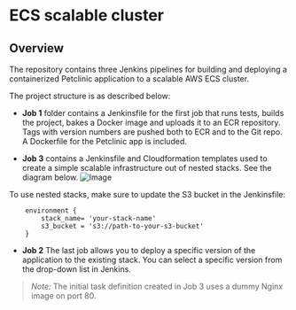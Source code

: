 # ECS scalable cluster

## Overview

The repository contains three Jenkins pipelines for building and deploying a containerized Petclinic application to a scalable AWS ECS cluster.

The project structure is as described below:
* **Job 1** folder contains a Jenkinsfile for the first job that runs tests, builds the project, bakes a Docker image and uploads it to an ECR repository. Tags with version numbers are pushed both to ECR and to the Git repo. A Dockerfile for the Petclinic app is included.

* **Job 3** contains a Jenkinsfile and Cloudformation templates used to create a simple scalable infrastructure out of nested stacks. See the diagram below.
![Image](https://devopslabs3.s3-us-west-2.amazonaws.com/ecs_cluster_diagram.png)

To use nested stacks, make sure to update the S3 bucket in the Jenkinsfile:
```
    environment {
        stack_name= 'your-stack-name'
        s3_bucket = 's3://path-to-your-s3-bucket'
    }
```

* **Job 2** The last job allows you to deploy a specific version of the application to the existing stack. You can select a specific version from the drop-down list in Jenkins.
> *Note:* The initial task definition created in Job 3 uses a dummy Nginx image on port 80.
